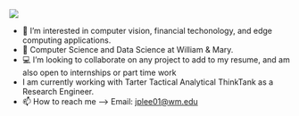 <img src="https://capsule-render.vercel.app/api?type=wave&color=auto&height=300&section=header&text=capsule%20render&fontSize=90" />

- 👀 I’m interested in computer vision, financial techonology, and edge computing applications.
- 🌱 Computer Science and Data Science at William & Mary.
- 💻 I’m looking to collaborate on any project to add to my resume, and am also open to internships or part time work
- I am currently working with Tarter Tactical Analytical ThinkTank as a Research Engineer.
- 📫 How to reach me --> Email: jplee01@wm.edu

<!---
jordanpualee/jordanpualee is a ✨ special ✨ repository because its `README.md` (this file) appears on your GitHub profile.
You can click the Preview link to take a look at your changes.
--->
